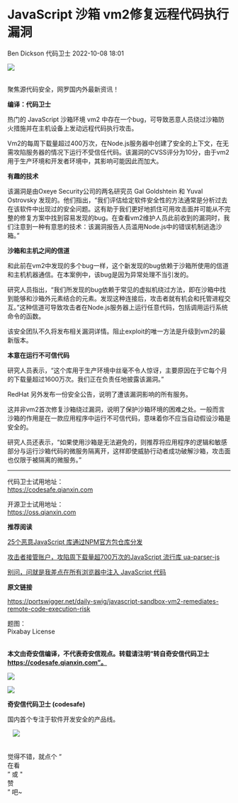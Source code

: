 #  JavaScript 沙箱 vm2修复远程代码执行漏洞   
Ben Dickson  代码卫士   2022-10-08 18:01  
  
![](https://mmbiz.qpic.cn/mmbiz_gif/Az5ZsrEic9ot90z9etZLlU7OTaPOdibteeibJMMmbwc29aJlDOmUicibIRoLdcuEQjtHQ2qjVtZBt0M5eVbYoQzlHiaw/640?wx_fmt=gif "")  
  
   
聚焦源代码安全，网罗国内外最新资讯！  
  
**编译：代码卫士**  
  
热门的 JavaScript 沙箱环境 vm2 中存在一个bug，可导致恶意人员绕过沙箱防火措施并在主机设备上发动远程代码执行攻击。  
  
  
Vm2的每周下载量超过400万次，在Node.js服务器中创建了安全的上下文，在无需攻陷服务器的情况下运行不受信任代码。该漏洞的CVSS评分为10分，由于vm2用于生产环境和开发者环境中，其影响可能因此而加大。  
  
  
**有趣的技术**  
  
  
  
该漏洞是由Oxeye Security公司的两名研究员 Gal Goldshtein 和 Yuval Ostrovsky 发现的。他们指出，“我们评估给定软件安全性的方法通常是分析过去在该软件中出现过的安全问题。这有助于我们更好地抓住可用攻击面并可能从不完整的修复方案中找到容易发现的bug。在查看vm2维护人员此前收到的漏洞时，我们注意到一种有意思的技术：该漏洞报告人员滥用Node.js中的错误机制逃逸沙箱。”  
  
  
**沙箱和主机之间的信道**  
  
  
  
和此前在vm2中发现的多个bug一样，这个新发现的bug依赖于沙箱所使用的信道和主机机器通信。在本案例中，该bug是因为异常处理不当引发的。  
  
研究人员指出，“我们所发现的bug依赖于常见的虚拟机绕过方法，即在沙箱中找到能够和沙箱外元素结合的元素。发现这种连接后，攻击者就有机会和托管进程交互。”这种信道可导致攻击者在Node.js服务器上运行任意代码，包括调用运行系统命令的函数。  
  
该安全团队不久将发布相关漏洞详情。阻止exploit的唯一方法是升级到vm2的最新版本。  
  
  
**本意在运行不可信代码**  
  
  
  
研究人员表示，“这个库用于生产环境中丝毫不令人惊讶，主要原因在于它每个月的下载量超过1600万次。我们正在负责任地披露该漏洞。”  
  
RedHat 另外发布一份安全公告，说明了遭该漏洞影响的所有服务。  
  
这并非vm2首次修复沙箱绕过漏洞，说明了保护沙箱环境的困难之处。一般而言沙箱的作用是在一款应用程序中运行不可信代码，意味着你不应当自动假设沙箱是安全的。  
  
研究人员还表示，“如果使用沙箱是无法避免的，则推荐将应用程序的逻辑和敏感部分与运行沙箱代码的微服务隔离开，这样即使威胁行动者成功破解沙箱，攻击面也仅限于被隔离的微服务。”  
  
  
  
****  
代码卫士试用地址：  
https://codesafe.qianxin.com  
  
开源卫士试用地址：  
https://oss.qianxin.com  
  
  
  
  
  
  
  
  
  
  
  
  
  
**推荐阅读**  
  
[25个恶意JavaScript 库通过NPM官方包仓库分发](http://mp.weixin.qq.com/s?__biz=MzI2NTg4OTc5Nw==&mid=2247510675&idx=2&sn=a778ae74ffe2f1095ab0f758f7879a3b&chksm=ea949bf9dde312ef3baf0b0e2c892753ec74baa207331ff330547e90e5da4480464074b60f93&scene=21#wechat_redirect)  
  
  
[攻击者接管账户，攻陷周下载量超700万次的JavaScript 流行库 ua-parser-js](http://mp.weixin.qq.com/s?__biz=MzI2NTg4OTc5Nw==&mid=2247508579&idx=1&sn=aecd181299b427ce216fa054582e4bb7&chksm=ea949309dde31a1f701510a4624092c3e8f3820563007da44068c23bf201b41320b3df356144&scene=21#wechat_redirect)  
  
  
[别问，问就是我差点在所有浏览器中注入 JavaScript 代码](http://mp.weixin.qq.com/s?__biz=MzI2NTg4OTc5Nw==&mid=2247502887&idx=1&sn=1e0831abb23d12237d59f856a5f73496&chksm=ea94fd4ddde3745b97ea3c93fbeca9b04d58a9bc9af9b7cef182bb1cbf0d4f182277fb17fd9f&scene=21#wechat_redirect)  
  
  
  
  
**原文链接**  
  
https://portswigger.net/daily-swig/javascript-sandbox-vm2-remediates-remote-code-execution-risk  
  
  
题图：  
Pixabay License  
‍  
  
  
**本文由奇安信编译，不代表奇安信观点。转载请注明“转自奇安信代码卫士 https://codesafe.qianxin.com”。**  
  
  
  
  
![](https://mmbiz.qpic.cn/mmbiz_jpg/oBANLWYScMSf7nNLWrJL6dkJp7RB8Kl4zxU9ibnQjuvo4VoZ5ic9Q91K3WshWzqEybcroVEOQpgYfx1uYgwJhlFQ/640?wx_fmt=jpeg "")  
  
![](https://mmbiz.qpic.cn/mmbiz_jpg/oBANLWYScMSN5sfviaCuvYQccJZlrr64sRlvcbdWjDic9mPQ8mBBFDCKP6VibiaNE1kDVuoIOiaIVRoTjSsSftGC8gw/640?wx_fmt=jpeg "")  
  
**奇安信代码卫士 (codesafe)**  
  
国内首个专注于软件开发安全的产品线。  
  
   ![](https://mmbiz.qpic.cn/mmbiz_gif/oBANLWYScMQ5iciaeKS21icDIWSVd0M9zEhicFK0rbCJOrgpc09iaH6nvqvsIdckDfxH2K4tu9CvPJgSf7XhGHJwVyQ/640?wx_fmt=gif "")  
  
   
觉得不错，就点个 “  
在看  
” 或 "  
赞  
” 吧~  
